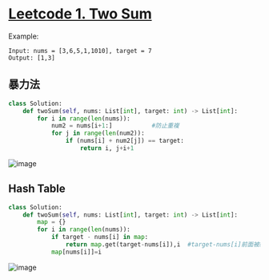 # [Leetcode 1. Two Sum](https://leetcode.com/problems/two-sum/)

Example:
```
Input: nums = [3,6,5,1,1010], target = 7
Output: [1,3]
```
## 暴力法
```python
class Solution:
    def twoSum(self, nums: List[int], target: int) -> List[int]:
        for i in range(len(nums)):
            num2 = nums[i+1:]           #防止重複 
            for j in range(len(num2)):
                if (nums[i] + num2[j]) == target:
                    return i, j+i+1
```
![image](https://user-images.githubusercontent.com/69243911/148024201-3a2311d7-e8b0-4bf3-9a7c-dca8eeb20fac.png)

## Hash Table
```python
class Solution:
    def twoSum(self, nums: List[int], target: int) -> List[int]:
        map = {}
        for i in range(len(nums)):
            if target - nums[i] in map:
                return map.get(target-nums[i]),i  #target-nums[i]前面被紀錄者，所以閱覽一次即可
            map[nums[i]]=i
```
![image](https://user-images.githubusercontent.com/69243911/148024140-be096486-4383-439c-a733-c2828b9b601f.png)
